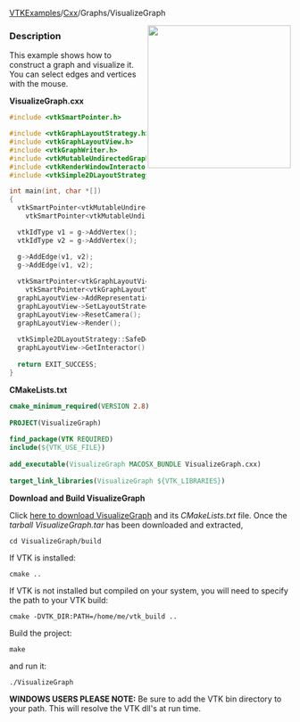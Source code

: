 [VTKExamples](Home)/[Cxx](Cxx)/Graphs/VisualizeGraph

<img align="right" src="https://github.com/lorensen/VTKExamples/raw/master/Testing/Baseline/Graphs/TestVisualizeGraph.png" width="256" />

### Description
This example shows how to construct a graph and visualize it. You can select edges and vertices with the mouse.

**VisualizeGraph.cxx**
```c++
#include <vtkSmartPointer.h>

#include <vtkGraphLayoutStrategy.h>
#include <vtkGraphLayoutView.h>
#include <vtkGraphWriter.h>
#include <vtkMutableUndirectedGraph.h>
#include <vtkRenderWindowInteractor.h>
#include <vtkSimple2DLayoutStrategy.h>

int main(int, char *[])
{
  vtkSmartPointer<vtkMutableUndirectedGraph> g = 
    vtkSmartPointer<vtkMutableUndirectedGraph>::New();

  vtkIdType v1 = g->AddVertex();
  vtkIdType v2 = g->AddVertex();

  g->AddEdge(v1, v2);
  g->AddEdge(v1, v2);
  
  vtkSmartPointer<vtkGraphLayoutView> graphLayoutView = 
    vtkSmartPointer<vtkGraphLayoutView>::New();
  graphLayoutView->AddRepresentationFromInput(g);
  graphLayoutView->SetLayoutStrategy("Simple 2D");
  graphLayoutView->ResetCamera();
  graphLayoutView->Render();
  
  vtkSimple2DLayoutStrategy::SafeDownCast(graphLayoutView->GetLayoutStrategy())->SetRandomSeed(0);
  graphLayoutView->GetInteractor()->Start();
     
  return EXIT_SUCCESS;
}
```
**CMakeLists.txt**
```cmake
cmake_minimum_required(VERSION 2.8)
 
PROJECT(VisualizeGraph)
 
find_package(VTK REQUIRED)
include(${VTK_USE_FILE})
 
add_executable(VisualizeGraph MACOSX_BUNDLE VisualizeGraph.cxx)
 
target_link_libraries(VisualizeGraph ${VTK_LIBRARIES})
```

**Download and Build VisualizeGraph**

Click [here to download VisualizeGraph](https://github.com/lorensen/VTKWikiExamplesTarballs/raw/master/VisualizeGraph.tar) and its *CMakeLists.txt* file.
Once the *tarball VisualizeGraph.tar* has been downloaded and extracted,
```
cd VisualizeGraph/build 
```
If VTK is installed:
```
cmake ..
```
If VTK is not installed but compiled on your system, you will need to specify the path to your VTK build:
```
cmake -DVTK_DIR:PATH=/home/me/vtk_build ..
```
Build the project:
```
make
```
and run it:
```
./VisualizeGraph
```
**WINDOWS USERS PLEASE NOTE:** Be sure to add the VTK bin directory to your path. This will resolve the VTK dll's at run time.


